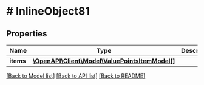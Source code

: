 # # InlineObject81

## Properties

Name | Type | Description | Notes
------------ | ------------- | ------------- | -------------
**items** | [**\OpenAPI\Client\Model\ValuePointsItemModel[]**](ValuePointsItemModel.md) |  | [optional]

[[Back to Model list]](../../README.md#models) [[Back to API list]](../../README.md#endpoints) [[Back to README]](../../README.md)
